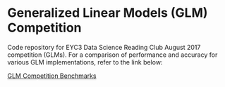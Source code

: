 # Generalized Linear Models (GLM) Competition
Code repository for EYC3 Data Science Reading Club August 2017 competition (GLMs). For a comparison of performance and accuracy for various GLM implementations, refer to the link below:

[GLM Competition Benchmarks](http://nbviewer.jupyter.org/github/FedericoCiner/glm-competition/blob/master/notebooks/1.0-fac-bgd-implementation.ipynb)
